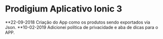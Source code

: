 # Prodigium Aplicativo Ionic 3

**22-09-2018
Criação do App como os produtos sendo exportados via Json.
**10-02-2019
Adicionei política de privacidade e aba de dicas para o APP.
